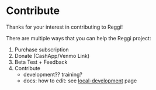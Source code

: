 # Contribute

Thanks for your interest in contributing to Reggi!

There are multiple ways that you can help the Reggi project:

1. Purchase subscription
2. Donate (CashApp/Venmo Link)
3. Beta Test + Feedback
3. Contribute
    - development?? training?
    - docs: how to edit: see [local-development](local-development) page